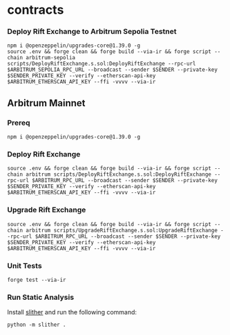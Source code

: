 # contracts

### Deploy Rift Exchange to Arbitrum Sepolia Testnet
```
npm i @openzeppelin/upgrades-core@1.39.0 -g
source .env && forge clean && forge build --via-ir && forge script --chain arbitrum-sepolia scripts/DeployRiftExchange.s.sol:DeployRiftExchange --rpc-url $ARBITRUM_SEPOLIA_RPC_URL --broadcast --sender $SENDER --private-key $SENDER_PRIVATE_KEY --verify --etherscan-api-key $ARBITRUM_ETHERSCAN_API_KEY --ffi -vvvv --via-ir
```

## Arbitrum Mainnet
### Prereq
```
npm i @openzeppelin/upgrades-core@1.39.0 -g
```
### Deploy Rift Exchange
```
source .env && forge clean && forge build --via-ir && forge script --chain arbitrum scripts/DeployRiftExchange.s.sol:DeployRiftExchange --rpc-url $ARBITRUM_RPC_URL --broadcast --sender $SENDER --private-key $SENDER_PRIVATE_KEY --verify --etherscan-api-key $ARBITRUM_ETHERSCAN_API_KEY --ffi -vvvv --via-ir
```
### Upgrade Rift Exchange
```
source .env && forge clean && forge build --via-ir && forge script --chain arbitrum scripts/UpgradeRiftExchange.s.sol:UpgradeRiftExchange --rpc-url $ARBITRUM_RPC_URL --broadcast --sender $SENDER --private-key $SENDER_PRIVATE_KEY --verify --etherscan-api-key $ARBITRUM_ETHERSCAN_API_KEY --ffi -vvvv --via-ir
```

### Unit Tests
```
forge test --via-ir
```

### Run Static Analysis 
Install [slither](https://github.com/crytic/slither) and run the following command:
```
python -m slither .
```
